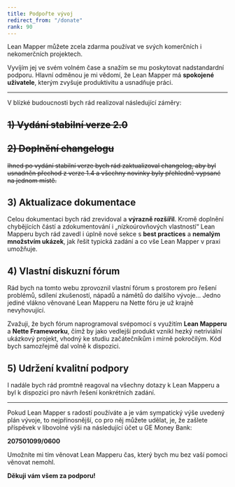 ```yaml
---
title: Podpořte vývoj
redirect_from: "/donate"
rank: 90
---
```


Lean Mapper můžete zcela zdarma používat ve svých komerčních i nekomerčních projektech.

Vyvíjím jej ve svém volném čase a snažím se mu poskytovat nadstandardní podporu. Hlavní odměnou je mi vědomí, že Lean Mapper má **spokojené uživatele**, kterým zvyšuje produktivitu a usnadňuje práci.

----------

V blízké budoucnosti bych rád realizoval následující záměry:

## <del>1) Vydání stabilní verze 2.0</del>


## <del>2) Doplnění changelogu</del>

<del>Ihned po vydání stabilní verze bych rád zaktualizoval changelog, aby byl usnadněn přechod z verze 1.4 a všechny novinky byly přehledně vypsané na jednom místě.</del>


## 3) Aktualizace dokumentace

Celou dokumentaci bych rád zrevidoval a **výrazně rozšířil**. Kromě doplnění chybějících částí a zdokumentování i „nízkoúrovňových vlastností“ Lean Mapperu bych rád zavedl i úplně nové sekce s **best practices** a **nemalým množstvím ukázek**, jak řešit typická zadání a co vše Lean Mapper v praxi umožňuje.


## 4) Vlastní diskuzní fórum

Rád bych na tomto webu zprovoznil vlastní fórum s prostorem pro řešení problémů, sdílení zkušeností, nápadů a námětů do dalšího vývoje... Jedno jediné vlákno věnované Lean Mapperu na Nette fóru je už krajně nevyhovující.

Zvažuji, že bych fórum naprogramoval svépomocí s využitím **Lean Mapperu** a **Nette Frameworku**, čímž by jako vedlejší produkt vznikl hezký netriviální ukázkový projekt, vhodný ke studiu začátečníkům i mírně pokročilým. Kód bych samozřejmě dal volně k dispozici.


## 5) Udržení kvalitní podpory

I nadále bych rád promtně reagoval na všechny dotazy k Lean Mapperu a byl k dispozici pro návrh řešení konkrétních zadání.

----------

Pokud Lean Mapper s radostí používáte a je vám sympatický výše uvedený plán vývoje, to nejpřínosnější, co pro něj můžete udělat, je, že zašlete příspěvek v libovolné výši na následující účet u GE Money Bank:

**207501099/0600**

Umožníte mi tím věnovat Lean Mapperu čas, který bych mu bez vaší pomoci věnovat nemohl.

**Děkuji vám všem za podporu!**
